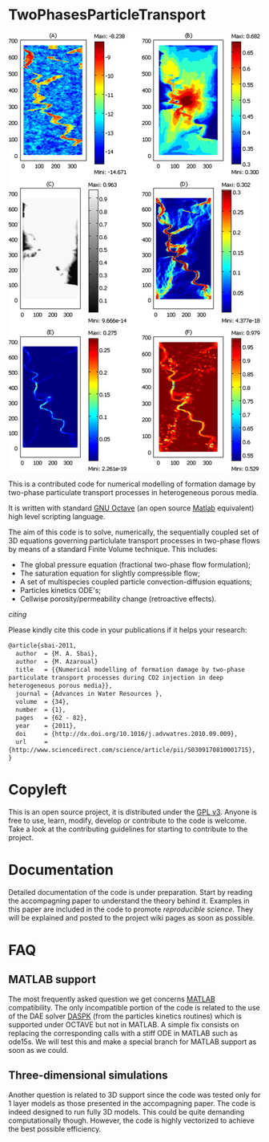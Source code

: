 # TwoPhasesParticleTransport

![Alt text](pictures/spe36_results_1m.jpg?raw=true "")

This is a contributed code for numerical modelling of formation damage by two-phase particulate transport processes in heterogeneous porous media. 

It is written with standard [GNU Octave](https://www.gnu.org/software/octave/) (an open source [Matlab](http://www.mathworks.com/products/matlab/) equivalent) high level scripting language. 

The aim of this code is to solve, numerically, the sequentially coupled set of 3D equations governing particlulate transport processes in two-phase flows by means of a standard Finite Volume technique. This includes:

* The global pressure equation (fractional two-phase flow formulation); 
* The saturation equation for slightly compressible flow; 
* A set of multispecies coupled particle convection-diffusion equations; 
* Particles kinetics ODE's;
* Cellwise porosity/permeability change (retroactive effects). 

*citing* 

Please kindly cite this code in your publications if it helps your research:


```
@article{sbai-2011,
  author  = {M. A. Sbai},
  author  = {M. Azaroual}
  title   = {{Numerical modelling of formation damage by two-phase particulate transport processes during CO2 injection in deep heterogeneous porous media}},
  journal = {Advances in Water Resources },
  volume  = {34},
  number  = {1},
  pages   = {62 - 82},
  year    = {2011},
  doi     = {http://dx.doi.org/10.1016/j.advwatres.2010.09.009},
  url     = {http://www.sciencedirect.com/science/article/pii/S0309170810001715},
}
```

# Copyleft 
This is an open source project, it is distributed under the [GPL v3](https://www.gnu.org/licenses/gpl-3.0.html). Anyone is free to use, learn, modify, develop or contribute to the code is welcome. Take a look at the contributing guidelines for starting to contribute to the project.

# Documentation 
Detailed documentation of the code is under preparation. Start by reading the accompagning paper to understand the theory behind it. Examples in this paper are included in the code to promote *reproducible science*. They will be explained and posted to the project wiki pages as soon as possible. 

# FAQ 

## MATLAB support 

The most frequently asked question we get concerns [MATLAB](http://www.mathworks.com/products/matlab/) compatibility. The only incompatible portion of the code is related to the use of the DAE solver [DASPK](https://www.gnu.org/software/octave/doc/v4.0.1/Differential_002dAlgebraic-Equations.html) (from the particles kinetics routines) which is supported under OCTAVE but not in MATLAB. A simple fix consists on replacing the corresponding calls with a stiff ODE in MATLAB such as ode15s. We will test this and make a special branch for MATLAB support as soon as we could. 

## Three-dimensional simulations 

Another question is related to 3D support since the code was tested only for 1 layer models as those presented in the accompagning paper. The code is indeed designed to run fully 3D models. This could be quite demanding computationally though. However, the code is highly vectorized to achieve the best possible efficiency. 






